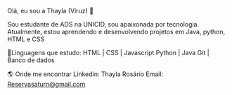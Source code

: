 Olá, eu sou a Thayla (Viruz) 👋

Sou estudante de ADS na UNICID, sou apaixonada por tecnologia.
Atualmente, estou aprendendo e desenvolvendo projetos em Java, python, HTML e CSS

🚀Linguagens que estudo:
HTML | CSS | Javascript
Python | Java
Git | Banco de dados

🌎 Onde me encontrar
Linkedin: Thayla Rosário
Email: Reservasaturn@gmail.com

